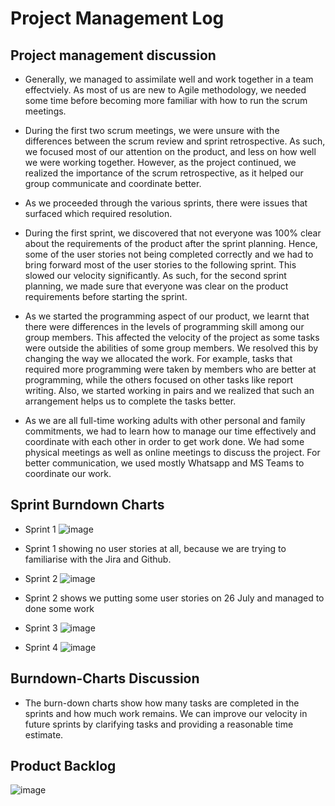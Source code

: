 # Project Management Log

## Project management discussion

* Generally, we managed to assimilate well and work together in a team effectviely. As most of us are new to Agile methodology, we needed some time before becoming more familiar with how to run the scrum meetings. 

* During the first two scrum meetings, we were unsure with the differences between the scrum review and sprint retrospective. As such, we focused most of our attention on the product, and less on how well we were working together. However, as the project continued, we realized the importance of the scrum retrospective, as it helped our group communicate and coordinate better. 

* As we proceeded through the various sprints, there were issues that surfaced which required resolution.

* During the first sprint, we discovered that not everyone was 100% clear about the requirements of the product after the sprint planning. Hence, some of the user stories not being completed correctly and we had to bring forward most of the user stories to the following sprint. This slowed our velocity significantly. As such, for the second sprint planning, we made sure that everyone was clear on the product requirements before starting the sprint. 

* As we started the programming aspect of our product, we learnt that there were differences in the levels of programming skill among our group members. This affected the velocity of the project as some tasks were outside the abilities of some group members. We resolved this by changing the way we allocated the work. For example, tasks that required more programming were taken by members who are better at programming, while the others focused on other tasks like report writing. Also, we started working in pairs and we realized that such an arrangement helps us to complete the tasks better. 

* As we are all full-time working adults with other personal and family commitments, we had to learn how to manage our time effectively and coordinate with each other in order to get work done. We had some physical meetings as well as online meetings to discuss the project. For better communication, we used mostly Whatsapp and MS Teams to coordinate our work. 

## Sprint Burndown Charts
* Sprint 1
![image](https://user-images.githubusercontent.com/56427412/181765259-b5d6426b-f6ef-40b6-94af-10803d052941.png)
* Sprint 1 showing no user stories at all, because we are trying to familiarise with the Jira and Github. 

* Sprint 2
![image](https://user-images.githubusercontent.com/56427412/181765357-82fbbb16-6377-41b1-b0ed-2681c0ee44a8.png)
* Sprint 2 shows we putting some user stories on 26 July and managed to done some work 

* Sprint 3
![image](https://user-images.githubusercontent.com/56427412/181765435-af2940fd-fd4f-4cc2-8d37-47d4dd16a683.png)

* Sprint 4
![image](https://user-images.githubusercontent.com/56427412/183281039-765ef003-a4a4-46b3-b0cf-50b0b141d9f1.png)

## Burndown-Charts Discussion

* The burn-down charts show how many tasks are completed in the sprints and how much work remains. We can improve our velocity in future sprints by clarifying tasks and providing a reasonable time estimate.

## Product Backlog

![image](https://user-images.githubusercontent.com/56427412/183280885-8095511f-6147-40c3-a2ce-ebbf559e9b67.png)
